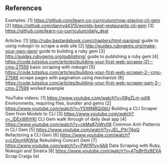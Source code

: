 ## References

Examples:
[1] https://github.com/learn-co-curriculum/now-playing-cli-gem
[2] https://github.com/dannyd4315/worlds-best-restaurants-cli-gem
[3] https://github.com/learn-co-curriculum/daily_deal

Articles:
[1] http://ruby.bastardsbook.com/chapters/html-parsing/ guide to using nokogiri to scrape a web site
[2] http://guides.rubygems.org/make-your-own-gem/ guide to building a ruby gem
[3] http://guides.rubygems.org/publishing/ guide to publishing a ruby gem
[4] https://code.tutsplus.com/articles/building-your-first-web-scraper-01--cms-27559 basic scraping with nokogiri
[5] https://code.tutsplus.com/articles/building-your-first-web-scraper-2--cms-27566 scrape pages with pagination using mechanize
[6] https://code.tutsplus.com/articles/building-your-first-web-scraper-part-3--cms-27599 worked example


YouTube videos:
[1] https://www.youtube.com/watch?v=XBgZLm-sdl8 Environments, requiring files, bundler and gems
[2] https://www.youtube.com/watch?v=Y5X6NRQi0bU Building a CLI Scraper Gem from Models to CLI
[3] https://www.youtube.com/watch?v=_lDExWIhYKI CLI Gem walk through of daily deal app
[4] https://www.youtube.com/watch?v=cbMa87oWv08 Common Anti-Patterns in CLI Gem
[5] https://www.youtube.com/watch?v=JEL_PXr74qQ Refactoring a CLI Gem
[6] https://www.youtube.com/watch?v=Lt0oyHiKWIw Rebuilding Concert Gem
[7] https://www.youtube.com/watch?v=PWI1PIvy4A8 Data Scraping with Ruby, Nokogiri and Sinatra
[8] https://www.youtube.com/watch?v=4TpBH5z8EXA Scrap Craigs list
